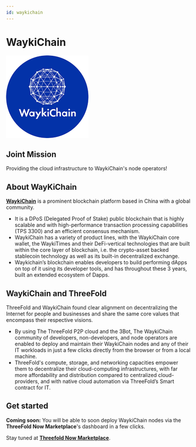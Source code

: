 ```yaml
---
id: waykichain
---
```


# WaykiChain

![](./img/waykichain1.png)

## Joint Mission

Providing the cloud infrastructure to WaykiChain's node operators!

## About WayKiChain

**[WaykiChain](https://www.waykichain.com/)** is a prominent blockchain platform based in China with a global community.

- It is a DPoS (Delegated Proof of Stake) public blockchain that is highly scalable and with high-performance transaction processing capabilities (TPS 3300) and an efficient consensus mechanism.
- WaykiChain has a variety of product lines, with the WaykiChain core wallet, the WaykiTimes and their DeFi-vertical technologies that are built within the core layer of blockchain, i.e. the crypto-asset backed stablecoin technology as well as its built-in decentralized exchange.
- Waykichain’s blockchain enables developers to build performing dApps on top of it using its developer tools, and has throughout these 3 years, built an extended ecosystem of Dapps.

## WaykiChain and ThreeFold 

ThreeFold and WaykiChain found clear alignment on decentralizing the Internet for people and businesses and share the same core values that encompass their respective visions.

- By using The ThreeFold P2P cloud and the 3Bot, The WaykiChain community of developers, non-developers, and node operators are enabled to deploy and maintain their WaykiChain nodes and any of their IT workloads in just a few clicks directly from the browser or from a local machine. 
- ThreeFold's compute, storage, and networking capacities empower them to decentralize their cloud-computing infrastructures, with far more affordability and distribution compared to centralized cloud-providers, and with native cloud automation via ThreeFold’s Smart contract for IT.

## Get started

**Coming soon:** You will be able to soon deploy WaykiChain nodes via the **ThreeFold Now Marketplace**'s dashboard in a few clicks.

Stay tuned at **[Threefold Now Marketplace](https://marketplace.threefold.io)**.